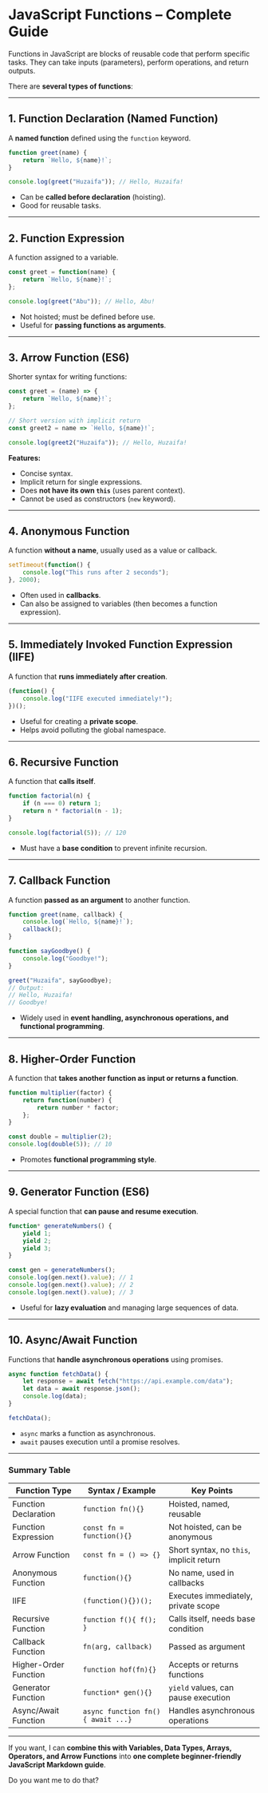 # JavaScript Functions – Complete Guide

Functions in JavaScript are blocks of reusable code that perform specific tasks. They can take inputs (parameters), perform operations, and return outputs.

There are **several types of functions**:

---

## 1. Function Declaration (Named Function)

A **named function** defined using the `function` keyword.

```javascript
function greet(name) {
    return `Hello, ${name}!`;
}

console.log(greet("Huzaifa")); // Hello, Huzaifa!
```

* Can be **called before declaration** (hoisting).
* Good for reusable tasks.

---

## 2. Function Expression

A function assigned to a variable.

```javascript
const greet = function(name) {
    return `Hello, ${name}!`;
};

console.log(greet("Abu")); // Hello, Abu!
```

* Not hoisted; must be defined before use.
* Useful for **passing functions as arguments**.

---

## 3. Arrow Function (ES6)

Shorter syntax for writing functions:

```javascript
const greet = (name) => {
    return `Hello, ${name}!`;
};

// Short version with implicit return
const greet2 = name => `Hello, ${name}!`;

console.log(greet2("Huzaifa")); // Hello, Huzaifa!
```

**Features:**

* Concise syntax.
* Implicit return for single expressions.
* Does **not have its own `this`** (uses parent context).
* Cannot be used as constructors (`new` keyword).

---

## 4. Anonymous Function

A function **without a name**, usually used as a value or callback.

```javascript
setTimeout(function() {
    console.log("This runs after 2 seconds");
}, 2000);
```

* Often used in **callbacks**.
* Can also be assigned to variables (then becomes a function expression).

---

## 5. Immediately Invoked Function Expression (IIFE)

A function that **runs immediately after creation**.

```javascript
(function() {
    console.log("IIFE executed immediately!");
})();
```

* Useful for creating a **private scope**.
* Helps avoid polluting the global namespace.

---

## 6. Recursive Function

A function that **calls itself**.

```javascript
function factorial(n) {
    if (n === 0) return 1;
    return n * factorial(n - 1);
}

console.log(factorial(5)); // 120
```

* Must have a **base condition** to prevent infinite recursion.

---

## 7. Callback Function

A function **passed as an argument** to another function.

```javascript
function greet(name, callback) {
    console.log(`Hello, ${name}!`);
    callback();
}

function sayGoodbye() {
    console.log("Goodbye!");
}

greet("Huzaifa", sayGoodbye);
// Output:
// Hello, Huzaifa!
// Goodbye!
```

* Widely used in **event handling, asynchronous operations, and functional programming**.

---

## 8. Higher-Order Function

A function that **takes another function as input or returns a function**.

```javascript
function multiplier(factor) {
    return function(number) {
        return number * factor;
    };
}

const double = multiplier(2);
console.log(double(5)); // 10
```

* Promotes **functional programming style**.

---

## 9. Generator Function (ES6)

A special function that **can pause and resume execution**.

```javascript
function* generateNumbers() {
    yield 1;
    yield 2;
    yield 3;
}

const gen = generateNumbers();
console.log(gen.next().value); // 1
console.log(gen.next().value); // 2
console.log(gen.next().value); // 3
```

* Useful for **lazy evaluation** and managing large sequences of data.

---

## 10. Async/Await Function

Functions that **handle asynchronous operations** using promises.

```javascript
async function fetchData() {
    let response = await fetch("https://api.example.com/data");
    let data = await response.json();
    console.log(data);
}

fetchData();
```

* `async` marks a function as asynchronous.
* `await` pauses execution until a promise resolves.

---

### Summary Table

| Function Type         | Syntax / Example                  | Key Points                               |
| --------------------- | --------------------------------- | ---------------------------------------- |
| Function Declaration  | `function fn(){}`                 | Hoisted, named, reusable                 |
| Function Expression   | `const fn = function(){}`         | Not hoisted, can be anonymous            |
| Arrow Function        | `const fn = () => {}`             | Short syntax, no `this`, implicit return |
| Anonymous Function    | `function(){}`                    | No name, used in callbacks               |
| IIFE                  | `(function(){})();`               | Executes immediately, private scope      |
| Recursive Function    | `function f(){ f(); }`            | Calls itself, needs base condition       |
| Callback Function     | `fn(arg, callback)`               | Passed as argument                       |
| Higher-Order Function | `function hof(fn){}`              | Accepts or returns functions             |
| Generator Function    | `function* gen(){}`               | `yield` values, can pause execution      |
| Async/Await Function  | `async function fn(){ await ...}` | Handles asynchronous operations          |

---

If you want, I can **combine this with Variables, Data Types, Arrays, Operators, and Arrow Functions** into **one complete beginner-friendly JavaScript Markdown guide**.

Do you want me to do that?
